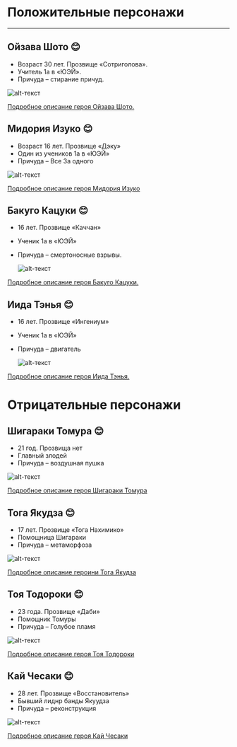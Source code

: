 #  Положительные персонажи 
------------------------------------------
## 	Ойзава Шото :blush:
- Возраст 30 лет.  Прозвище «Сотриголова».
- Учитель 1а в «ЮЭЙ».
- Причуда – стирание причуд.
  
![alt-текст](https://github.com/soia2011/MGA-Heroes/blob/main/%D0%9E%D0%B9%D0%B7%D0%B0%D0%B2%D0%B0%20%D0%A8%D0%BE%D1%82%D0%BE.jpeg)

[Подробное описание героя Ойзава Шото.](https://myheroacademia.fandom.com/ru/wiki/Шота_Аизава)


## 	Мидория Изуко :blush: 
- Возраст 16 лет. Прозвище «Дэку»
- Один из учеников 1а в «ЮЭЙ»
- Причуда – Все За одного
  

  
![alt-текст](https://github.com/soia2011/MGA-Heroes/blob/main/%D0%9C%D0%B8%D0%B4%D0%BE%D1%80%D0%B8%D1%8F%20%D0%98%D0%B7%D1%83%D0%BA%D0%BE.jpeg)

[Подробное описание героя Мидория Изуко](https://myheroacademia.fandom.com/ru/wiki/%D0%98%D0%B7%D1%83%D0%BA%D1%83_%D0%9C%D0%B8%D0%B4%D0%BE%D1%80%D0%B8%D1%8F)
## Бакуго Кацуки :blush:
- 16 лет. Прозвище «Каччан»
- Ученик 1а в «ЮЭЙ»
- Причуда – смертоносные взрывы.
  

  ![alt-текст](https://github.com/soia2011/MGA-Heroes/blob/main/%D0%91%D0%B0%D0%BA%D1%83%D0%B3%D0%BE%20%D0%9A%D0%B0%D1%86%D1%83%D0%BA%D0%B8.jpeg)
  
[Подробное описание героя Бакуго Кацуки.](https://myheroacademia.fandom.com/ru/wiki/%D0%9A%D0%B0%D1%86%D1%83%D0%BA%D0%B8_%D0%91%D0%B0%D0%BA%D1%83%D0%B3%D0%BE)
## Иида Тэнья :blush:
- 16 лет. Прозвище «Ингениум»
- Ученик 1а в «ЮЭЙ»
- Причуда – двигатель
  

  ![alt-текст](https://github.com/soia2011/MGA-Heroes/blob/main/%D0%98%D0%B8%D0%B4%D0%B0%20%D0%A2%D1%8D%D0%BD%D1%8C%D1%8F.jpeg)
  
[Подробное описание героя Иида Тэнья.](https://myheroacademia.fandom.com/ru/wiki/%D0%A2%D0%B5%D0%BD%D1%8C%D1%8F_%D0%98%D0%B8%D0%B4%D0%B0)

# Отрицательные персонажи


## Шигараки Томура :blush:                                                   
- 21 год. Прозвища нет
- Главный злодей
- Причуда – воздушная пушка

  
![alt-текст](https://github.com/soia2011/MGA-Heroes/blob/main/%D0%A8%D0%B8%D0%B3%D0%B0%D1%80%D0%B0%D0%BA%D0%B8%20%D0%A2%D0%BE%D0%BC%D1%83%D1%80%D0%B0.jpeg)

[Подробное описание героя Шигараки Томура](https://myheroacademia.fandom.com/ru/wiki/%D0%A2%D0%BE%D0%BC%D1%83%D1%80%D0%B0_%D0%A8%D0%B8%D0%B3%D0%B0%D1%80%D0%B0%D0%BA%D0%B8)

## Тога Якудза :blush:
- 17 лет. Прозвище «Тога Нахимико»
- Помощница Шигараки
- Причуда – метаморфоза
  
  
 ![alt-текст](https://github.com/soia2011/MGA-Heroes/blob/main/%D0%A2%D0%BE%D0%B3%D0%BE%20%D0%AF%D0%BA%D1%83%D0%B4%D0%B7%D0%B0.jpeg)
 
[Подробное описание героини Тога Якудза](https://myheroacademia.fandom.com/ru/wiki/%D0%A5%D0%B8%D0%BC%D0%B8%D0%BA%D0%BE_%D0%A2%D0%BE%D0%B3%D0%B0) 

## Тоя Тодороки :blush:                                                             
- 23 года. Прозвище «Даби»
- Помощник Томуры
- Причуда – Голубое пламя
  
![alt-текст](https://github.com/soia2011/MGA-Heroes/blob/main/%D0%A2%D0%BE%D1%8F%20%D0%A2%D0%BE%D0%B4%D0%BE%D1%80%D0%BE%D0%BA%D0%B8.jpeg)

[Подробное описание героя Тоя Тодороки](https://myheroacademia.fandom.com/ru/wiki/%D0%A2%D0%BE%D0%B9%D1%8F_%D0%A2%D0%BE%D0%B4%D0%BE%D1%80%D0%BE%D0%BA%D0%B8)

## Кай Чесаки :blush:
- 28 лет. Прозвище «Восстановитель»
- Бывший лиднр банды Якуудза
- Причуда – реконструкция


![alt-текст](https://github.com/soia2011/MGA-Heroes/blob/main/%D0%9A%D0%B0%D0%B9%20%D0%A7%D0%B5%D1%81%D0%B0%D0%BA%D0%B8.jpeg) 

[Подробное описание героя Кай Чесаки](https://myheroacademia.fandom.com/ru/wiki/%D0%9A%D0%B0%D0%B9_%D0%A7%D0%B8%D1%81%D0%B0%D0%BA%D0%B8)
